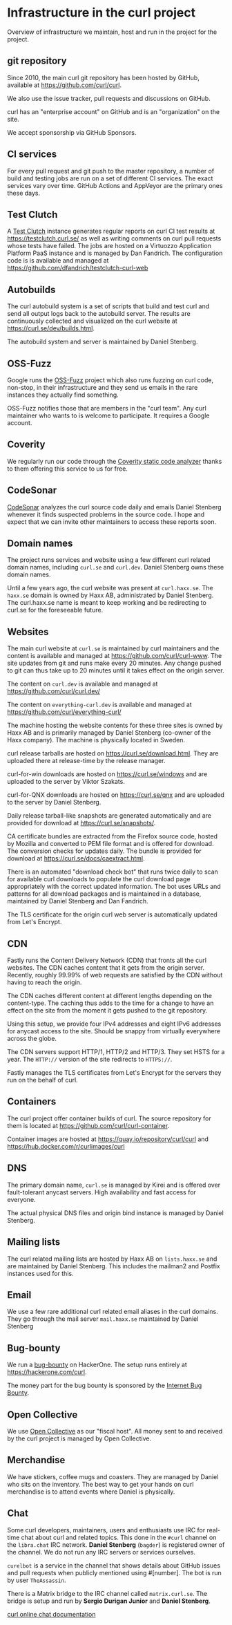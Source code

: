 <!--
Copyright (C) Daniel Stenberg, <daniel@haxx.se>, et al.

SPDX-License-Identifier: curl
-->

# Infrastructure in the curl project

Overview of infrastructure we maintain, host and run in the project for the
project.

## git repository

Since 2010, the main curl git repository has been hosted by GitHub, available
at https://github.com/curl/curl.

We also use the issue tracker, pull requests and discussions on GitHub.

curl has an "enterprise account" on GitHub and is an "organization" on the
site.

We accept sponsorship via GitHub Sponsors.

## CI services

For every pull request and git push to the master repository, a number of
build and testing jobs are run on a set of different CI services. The exact
services vary over time. GitHub Actions and AppVeyor are the primary ones
these days.

## Test Clutch

A [Test Clutch](https://github.com/dfandrich/testclutch) instance generates
regular reports on curl CI test results at https://testclutch.curl.se/ as well
as writing comments on curl pull requests whose tests have failed. The jobs
are hosted on a Virtuozzo Application Platform PaaS instance and is managed by
Dan Fandrich. The configuration code is is available and managed at
https://github.com/dfandrich/testclutch-curl-web

## Autobuilds

The curl autobuild system is a set of scripts that build and test curl and
send all output logs back to the autobuild server. The results are
continuously collected and visualized on the curl website at
<https://curl.se/dev/builds.html>.

The autobuild system and server is maintained by Daniel Stenberg.

## OSS-Fuzz

Google runs the [OSS-Fuzz](https://google.github.io/oss-fuzz/) project which
also runs fuzzing on curl code, non-stop, in their infrastructure and they
send us emails in the rare instances they actually find something.

OSS-Fuzz notifies those that are members in the "curl team". Any curl
maintainer who wants to is welcome to participate. It requires a Google
account.

## Coverity

We regularly run our code through the [Coverity static code
analyzer](https://scan.coverity.com/) thanks to them offering this service to
us for free.

## CodeSonar

[CodeSonar](https://codesecure.com/our-products/codesonar/) analyzes the curl
source code daily and emails Daniel Stenberg whenever it finds suspected
problems in the source code. I hope and expect that we can invite other
maintainers to access these reports soon.

## Domain names

The project runs services and website using a few different curl related
domain names, including `curl.se` and `curl.dev`. Daniel Stenberg owns these
domain names.

Until a few years ago, the curl website was present at `curl.haxx.se`. The
`haxx.se` domain is owned by Haxx AB, administrated by Daniel Stenberg. The
curl.haxx.se name is meant to keep working and be redirecting to curl.se for
the foreseeable future.

## Websites

The main curl website at `curl.se` is maintained by curl maintainers and the
content is available and managed at https://github.com/curl/curl-www. The site
updates from git and runs make every 20 minutes. Any change pushed to git can
thus take up to 20 minutes until it takes effect on the origin server.

The content on `curl.dev` is available and managed at
https://github.com/curl/curl.dev/

The content on `everything-curl.dev` is available and managed at
https://github.com/curl/everything-curl/

The machine hosting the website contents for these three sites is owned by
Haxx AB and is primarily managed by Daniel Stenberg (co-owner of the Haxx
company). The machine is physically located in Sweden.

curl release tarballs are hosted on https://curl.se/download.html. They are
uploaded there at release-time by the release manager.

curl-for-win downloads are hosted on https://curl.se/windows and are uploaded
to the server by Viktor Szakats.

curl-for-QNX downloads are hosted on <https://curl.se/qnx> and are uploaded to
the server by Daniel Stenberg.

Daily release tarball-like snapshots are generated automatically and are
provided for download at <https://curl.se/snapshots/>.

CA certificate bundles are extracted from the Firefox source code, hosted by
Mozilla and converted to PEM file format and is offered for download. The
conversion checks for updates daily. The bundle is provided for download at
<https://curl.se/docs/caextract.html>.

There is an automated "download check bot" that runs twice daily to scan for
available curl downloads to populate the curl download page appropriately with
the correct updated information. The bot uses URLs and patterns for all
download packages and is maintained in a database, maintained by Daniel
Stenberg and Dan Fandrich.

The TLS certificate for the origin curl web server is automatically updated
from Let's Encrypt.

## CDN

Fastly runs the Content Delivery Network (CDN) that fronts all the curl
websites. The CDN caches content that it gets from the origin server.
Recently, roughly 99.99% of web requests are satisfied by the CDN without
having to reach the origin.

The CDN caches different content at different lengths depending on the
content-type. The caching thus adds to the time for a change to have an effect
on the site from the moment it gets pushed to the git repository.

Using this setup, we provide four IPv4 addresses and eight IPv6 addresses for
anycast access to the site. Should be snappy from virtually everywhere across
the globe.

The CDN servers support HTTP/1, HTTP/2 and HTTP/3. They set HSTS for a year.
The `HTTP://` version of the site redirects to `HTTPS://`.

Fastly manages the TLS certificates from Let's Encrypt for the servers they
run on the behalf of curl.

## Containers

The curl project offer container builds of curl. The source repository for
them is located at <https://github.com/curl/curl-container>.

Container images are hosted at <https://quay.io/repository/curl/curl> and
<https://hub.docker.com/r/curlimages/curl>

## DNS

The primary domain name, `curl.se` is managed by Kirei and is offered over
fault-tolerant anycast servers. High availability and fast access for
everyone.

The actual physical DNS files and origin bind instance is managed by Daniel
Stenberg.

## Mailing lists

The curl related mailing lists are hosted by Haxx AB on `lists.haxx.se` and
are maintained by Daniel Stenberg. This includes the mailman2 and Postfix
instances used for this.

## Email

We use a few rare additional curl related email aliases in the curl domains.
They go through the mail server `mail.haxx.se` maintained by Daniel Stenberg

## Bug-bounty

We run a [bug-bounty](https://curl.se/docs/bugbounty.html) on HackerOne. The
setup runs entirely at https://hackerone.com/curl.

The money part for the bug bounty is sponsored by the [Internet Bug
Bounty](https://hackerone.com/ibb).

## Open Collective

We use [Open Collective](https://opencollective.com/curl) as our "fiscal
host". All money sent to and received by the curl project is managed by Open
Collective.

## Merchandise

We have stickers, coffee mugs and coasters. They are managed by Daniel who
sits on the inventory. The best way to get your hands on curl merchandise is
to attend events where Daniel is physically.

## Chat

Some curl developers, maintainers, users and enthusiasts use IRC for real-time
chat about curl and related topics. This done in the `#curl` channel on the
`libra.chat` IRC network. **Daniel Stenberg** (`bagder`) is registered owner
of the channel. We do not run any IRC servers or services ourselves.

`curelbot` is a service in the channel that shows details about GitHub issues
and pull requests when publicly mentioned using #[number]. The bot is run by
user `TheAssassin`.

There is a Matrix bridge to the IRC channel called `matrix.curl.se`. The
bridge is setup and run by **Sergio Durigan Junior** and **Daniel Stenberg**.

[curl online chat documentation](https://curl.se/docs/irc.html)
